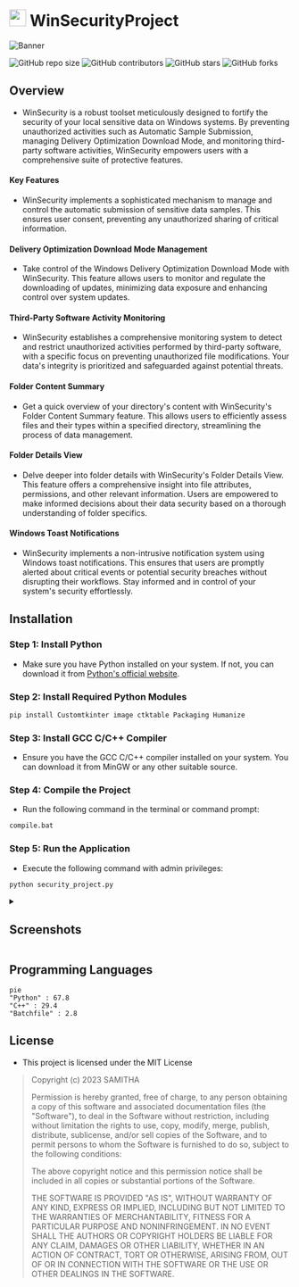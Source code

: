 



<h1> <img src="https://github.com/smtkanchana66/WinSecurityProject/blob/main/test_images/logo3.png" width="30" heigth="30">
WinSecurityProject 
</h1>


<!-- <img align="center" src="https://github.com/smtkanchana66/WinSecurityProject/blob/Readme/test_images/Win3.png" alt="Banner"> -->
<img align="center" src="https://github.com/smtkanchana66/WinSecurityProject/blob/Readme/Readme-res/ban1.gif" alt="Banner" >


![GitHub repo size](https://img.shields.io/github/repo-size/drsamitha/WinSecurityProject)
![GitHub contributors](https://img.shields.io/github/contributors/drsamitha/WinSecurityProject)
![GitHub stars](https://img.shields.io/github/stars/drsamitha/WinSecurityProject?style=social)
![GitHub forks](https://img.shields.io/github/forks/drsamitha/WinSecurityProject?style=social)

## Overview
+  WinSecurity is a robust toolset meticulously designed to fortify the security of your local sensitive data on Windows systems. By preventing unauthorized activities such as Automatic Sample Submission, managing Delivery Optimization Download Mode, and monitoring third-party software activities, WinSecurity empowers users with a comprehensive suite of protective features.
#### Key Features 
+ WinSecurity implements a sophisticated mechanism to manage and control the automatic submission of sensitive data samples. This ensures user consent, preventing any unauthorized sharing of critical information.
#### Delivery Optimization Download Mode Management
+ Take control of the Windows Delivery Optimization Download Mode with WinSecurity. This feature allows users to monitor and regulate the downloading of updates, minimizing data exposure and enhancing control over system updates.
#### Third-Party Software Activity Monitoring
+ WinSecurity establishes a comprehensive monitoring system to detect and restrict unauthorized activities performed by third-party software, with a specific focus on preventing unauthorized file modifications. Your data's integrity is prioritized and safeguarded against potential threats.
#### Folder Content Summary
+ Get a quick overview of your directory's content with WinSecurity's Folder Content Summary feature. This allows users to efficiently assess files and their types within a specified directory, streamlining the process of data management.
#### Folder Details View
+ Delve deeper into folder details with WinSecurity's Folder Details View. This feature offers a comprehensive insight into file attributes, permissions, and other relevant information. Users are empowered to make informed decisions about their data security based on a thorough understanding of folder specifics.
#### Windows Toast Notifications
+ WinSecurity implements a non-intrusive notification system using Windows toast notifications. This ensures that users are promptly alerted about critical events or potential security breaches without disrupting their workflows. Stay informed and in control of your system's security effortlessly.


## Installation

### Step 1: Install Python

- Make sure you have Python installed on your system. If not, you can download it from [Python's official website](https://www.python.org/).


### Step 2: Install Required Python Modules

```bash
pip install Customtkinter image ctktable Packaging Humanize
```


<!-- install python
import Customtkinter, image, ctktable, Packaging, Humanize python modules
install gcc c/c++ compiler
run the compile.bat file
run the security.py with admin previlage. -->


### Step 3: Install GCC C/C++ Compiler
- Ensure you have the GCC C/C++ compiler installed on your system. You can download it from MinGW or any other suitable source.


### Step 4: Compile the Project
- Run the following command in the terminal or command prompt:
```bash
compile.bat
```



### Step 5: Run the Application
- Execute the following command with admin privileges:
```bash
python security_project.py
```


<details>
  <summary>  <h2>  Screenshots  </h2>  </summary>

  
  ![Screenshot 1](https://github.com/smtkanchana66/WinSecurityProject/blob/Readme/Readme-res/sc1.png)
  ![Screenshot 1](https://github.com/smtkanchana66/WinSecurityProject/blob/Readme/Readme-res/sc2.png)
  ![Screenshot 1](https://github.com/smtkanchana66/WinSecurityProject/blob/Readme/Readme-res/sc3.png) 
  ![Screenshot 1](https://github.com/smtkanchana66/WinSecurityProject/blob/Readme/Readme-res/sc4.png)
  


  
</details>

## Programming Languages

```mermaid
pie
"Python" : 67.8
"C++" : 29.4
"Batchfile" : 2.8
```


## License
- This project is licensed under the MIT License

>Copyright (c) 2023 SAMITHA
>
>Permission is hereby granted, free of charge, to any person obtaining a copy
>of this software and associated documentation files (the "Software"), to deal
>in the Software without restriction, including without limitation the rights
>to use, copy, modify, merge, publish, distribute, sublicense, and/or sell
>copies of the Software, and to permit persons to whom the Software is
>furnished to do so, subject to the following conditions:
>
>The above copyright notice and this permission notice shall be included in all
>copies or substantial portions of the Software.
>
>THE SOFTWARE IS PROVIDED "AS IS", WITHOUT WARRANTY OF ANY KIND, EXPRESS OR
>IMPLIED, INCLUDING BUT NOT LIMITED TO THE WARRANTIES OF MERCHANTABILITY,
>FITNESS FOR A PARTICULAR PURPOSE AND NONINFRINGEMENT. IN NO EVENT SHALL THE
>AUTHORS OR COPYRIGHT HOLDERS BE LIABLE FOR ANY CLAIM, DAMAGES OR OTHER
>LIABILITY, WHETHER IN AN ACTION OF CONTRACT, TORT OR OTHERWISE, ARISING FROM,
>OUT OF OR IN CONNECTION WITH THE SOFTWARE OR THE USE OR OTHER DEALINGS IN THE
>SOFTWARE.



